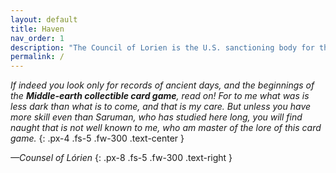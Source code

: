 ```yaml
---
layout: default
title: Haven
nav_order: 1
description: "The Council of Lorien is the U.S. sanctioning body for the Middle-earth CCG."
permalink: /
---
```

<i>If indeed you look only for records of ancient days, and the beginnings of the <b>Middle-earth collectible card game</b>, read on! For to me what was is less dark than what is to come, and that is my care. But unless you have more skill even than Saruman, who has studied here long, you will find naught that is not well known to me, who am master of the lore of this card game.</i>
{: .px-4 .fs-5 .fw-300 .text-center }

<i>—Counsel of Lórien</i>
{: .px-8 .fs-5 .fw-300 .text-right }
